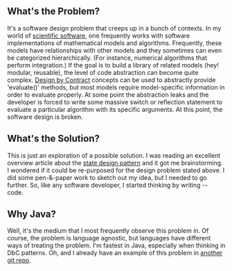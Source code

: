 ## What's the Problem? 
It's a software design problem that creeps up in a bunch of contexts. In my world of [scientific software](http://en.wikipedia.org/wiki/Category:Science_software), one frequently works with software implementations of mathematical models and algorithms. Frequently, these models have relationships with other models and they sometimes can even be categorized hierarchically. (For instance, numerical algorithms that perform integration.) If the goal is to build a library of related models (hey! modular, reusable), the level of code abstraction can become quite complex. [Design by Contract](http://en.wikipedia.org/wiki/Design_by_contract) concepts can be used to abstractly provide 'evaluate()' methods, but most models require model-specific information in order to evaluate properly. At some point the abstraction leaks and the developer is forced to write some massive switch or reflection statement to evaluate a particular algorithm with its specific arguments. At this point, the software design is broken.

## What's the Solution? 
This is just an exploration of a possible solution. I was reading an excellent overview article about the [state design pattern](http://www.codeproject.com/Articles/509234/The-State-Design-Pattern-vs-State-Machine) and it got me brainstorming. I wondered if it could be re-purposed for the design problem stated above. I did some pen-&-paper work to sketch out my idea, but I needed to go further. So, like any software developer, I started thinking by writing -- code.

## Why Java? 
Well, it's the medium that I most frequently observe this problem in. Of course, the problem is language agnostic, but languages have different ways of treating the problem. I'm fastest in Java, especially when thinking in DbC patterns. Oh, and I already have an example of this problem in [another git repo](https://github.com/buffetboy2001/Control-Component-Library).